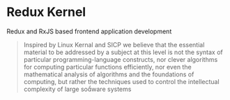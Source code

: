 # Redux Kernel

Redux and RxJS based frontend application development

> Inspired by Linux Kernal and SICP
> we believe that the essential material to be addressed by a subject at this level is not the syntax of particular programming-language constructs, nor clever algorithms for computing particular functions efficiently, nor even the mathematical analysis of algorithms and the foundations of computing, but rather the techniques used to control the intellectual complexity of large soware systems
